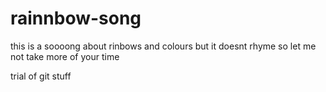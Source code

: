 # rainnbow-song

this is a soooong about rinbows
and colours
but it doesnt rhyme
so let me not take more of your time


trial of git stuff
